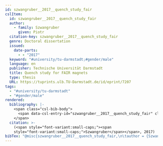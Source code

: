 ```yaml
---
id: szwangruber__2017__quench_study_fair
cslItem:
  id: szwangruber__2017__quench_study_fair
  author:
    - family: Szwangruber
      given: Piotr
  citation-key: szwangruber__2017__quench_study_fair
  genre: Doctoral dissertation
  issued:
    date-parts:
      - - "2017"
  keyword: "#university/tu-darmstadt;#gender/male"
  language: en
  publisher: Technische Universität Darmstadt
  title: Quench study for FAIR magnets
  type: thesis
  URL: https://tuprints.ulb.TU-Darmstadt.de/id/eprint/7207
tags:
  - "#university/tu-darmstadt"
  - "#gender/male"
rendered:
  bibliography: |-
    <span class="csl-bib-body">
      <span data-csl-entry-id="szwangruber__2017__quench_study_fair" class="csl-entry"><span class='author-bib'>Szwangruber</span>. <span class='date-bib'>(2017)</span>. <span class='title'><i><b><span style="font-style:normal;">Quench study for FAIR magnets</span></b></i></span> [Doctoral dissertation, Technische Universität Darmstadt]. <span class='URL'><a href='https://tuprints.ulb.TU-Darmstadt.de/id/eprint/7207'>LINK</a></span></span>
    </span>
  citation: >-
    (<span style="font-variant:small-caps;"><span
    style="font-variant:small-caps;">Szwangruber</span></span>, 2017)
bibTex: "@misc{szwangruber__2017__quench_study_fair,\n\tauthor = {Szwangruber, Piotr},\n\tyear = {2017},\n\tschool = {Technische Universit{\\\" a}t Darmstadt},\n\ttitle = {Quench study for {FAIR} magnets},\n\ttype = {Doctoral dissertation},\n\turl = {https://tuprints.ulb.TU-Darmstadt.de/id/eprint/7207},\n}\n\n"
---
```

